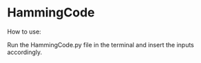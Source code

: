 # HammingCode

How to use:

Run the HammingCode.py file in the terminal and insert the inputs accordingly.
